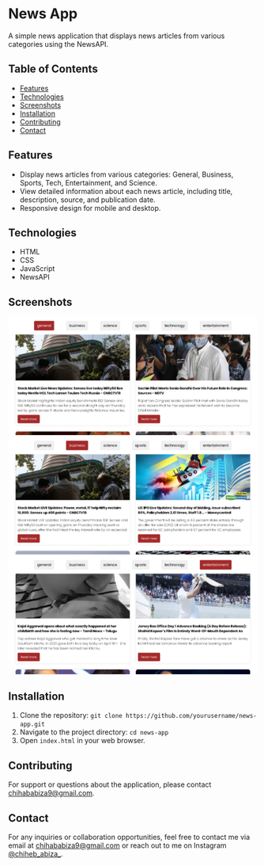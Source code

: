 <h1>News App</h1>

<p>A simple news application that displays news articles from various categories using the NewsAPI.</p>

<h2>Table of Contents</h2>
<ul>
    <li><a href="#features">Features</a></li>
    <li><a href="#technologies">Technologies</a></li>
    <li><a href="#screenshots">Screenshots</a></li>
    <li><a href="#installation">Installation</a></li>
    <li><a href="#contributing">Contributing</a></li>
    <li><a href="#contact">Contact</a></li>
</ul>

<h2 id="features">Features</h2>
<ul>
    <li>Display news articles from various categories: General, Business, Sports, Tech, Entertainment, and Science.</li>
    <li>View detailed information about each news article, including title, description, source, and publication date.</li>
    <li>Responsive design for mobile and desktop.</li>
</ul>

<h2 id="technologies">Technologies</h2>
<ul>
    <li>HTML</li>
    <li>CSS</li>
    <li>JavaScript</li>
    <li>NewsAPI</li>
</ul>

<h2 id="screenshots">Screenshots</h2>
<!-- Add screenshots here -->
<img src="images/1.png">
<img src="images/2.png">
<img src="images/3.png">

<h2 id="installation">Installation</h2>
<ol>
    <li>Clone the repository: <code>git clone https://github.com/yourusername/news-app.git</code></li>
    <li>Navigate to the project directory: <code>cd news-app</code></li>
    <li>Open <code>index.html</code> in your web browser.</li>
</ol>

<h2 id="contributing">Contributing</h2>
<p>For support or questions about the application, please contact <a href="mailto:chihababiza9@gmail.com" target="_blank">chihababiza9@gmail.com</a>.</p>

<h2 id="contact">Contact</h2>
<p>For any inquiries or collaboration opportunities, feel free to contact me via email at <a href="mailto:chihababiza9@gmail.com" target="_blank">chihababiza9@gmail.com</a> or reach out to me on Instagram <a href="https://www.instagram.com/chiheb_abiza_/" target="_blank">@chiheb_abiza_</a>.</p>
